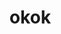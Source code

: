 <!DOCTYPE html>
<html>
<head>
<meta charset="utf-8"> 
<title>菜鸟教程(runoob.com)</title> 
<style>
body
{
	background-image:url('1.jpg');
}
</style>
</head>

<body>
<h1>okok</h1>
</body>

</html>

